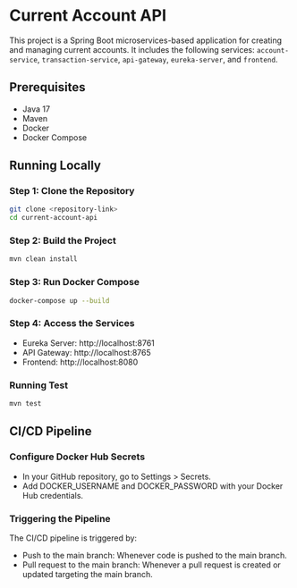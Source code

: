 # Current Account API

This project is a Spring Boot microservices-based application for creating and managing current accounts. It includes the following services: `account-service`, `transaction-service`, `api-gateway`, `eureka-server`, and `frontend`.

## Prerequisites

- Java 17
- Maven
- Docker
- Docker Compose

## Running Locally

### Step 1: Clone the Repository

```sh
git clone <repository-link>
cd current-account-api
```

### Step 2: Build the Project

```sh
mvn clean install
```

### Step 3: Run Docker Compose

```sh
docker-compose up --build
```

### Step 4: Access the Services

- Eureka Server: http://localhost:8761
- API Gateway: http://localhost:8765
- Frontend: http://localhost:8080

### Running Test

```sh
mvn test
```

## CI/CD Pipeline

### Configure Docker Hub Secrets

- In your GitHub repository, go to Settings > Secrets.
- Add DOCKER_USERNAME and DOCKER_PASSWORD with your Docker Hub credentials.

### Triggering the Pipeline
The CI/CD pipeline is triggered by:

- Push to the main branch: Whenever code is pushed to the main branch.
- Pull request to the main branch: Whenever a pull request is created or updated targeting the main branch.